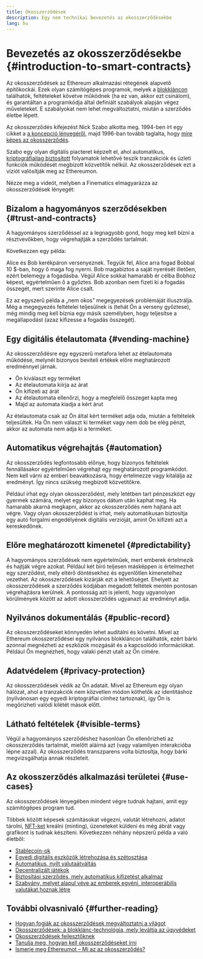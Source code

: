 ```yaml
---
title: Okosszerződések
description: Egy nem technikai bevezetés az okosszerződésekbe
lang: hu
---
```


# Bevezetés az okosszerződésekbe {#introduction-to-smart-contracts}

Az okosszerződések az Ethereum alkalmazási rétegének alapvető építőkockái. Ezek olyan számítógépes programok, melyek a [blokkláncon](/glossary/#blockchain) találhatók, feltételeket követve működnek (ha ez van, akkor ezt csinálom), és garantáltan a programkódja által definiált szabályok alapján végez műveleteket. E szabályokat nem lehet megváltoztatni, miután a szerződés életbe lépett.

Az okosszerződés kifejezést Nick Szabo alkotta meg. 1994-ben írt egy cikket a [a koncepció lényegéről](https://www.fon.hum.uva.nl/rob/Courses/InformationInSpeech/CDROM/Literature/LOTwinterschool2006/szabo.best.vwh.net/smart.contracts.html), majd 1996-ban tovább taglalta, hogy [mire képes az okosszerződés](https://www.fon.hum.uva.nl/rob/Courses/InformationInSpeech/CDROM/Literature/LOTwinterschool2006/szabo.best.vwh.net/smart_contracts_2.html).

Szabo egy olyan digitális piacteret képzelt el, ahol automatikus, [kriptográfiailag biztosított](/glossary/#cryptography) folyamatok lehetővé teszik tranzakciók és üzleti funkciók működését megbízott közvetítők nélkül. Az okosszerződések ezt a víziót valósítják meg az Ethereumon.

Nézze meg a videót, melyben a Finematics elmagyarázza az okosszerződések lényegét:

<YouTube id="pWGLtjG-F5c" />

## Bizalom a hagyományos szerződésekben {#trust-and-contracts}

A hagyományos szerződéssel az a legnagyobb gond, hogy meg kell bízni a résztvevőkben, hogy végrehajtják a szerződés tartalmát.

Következzen egy példa:

Alice és Bob kerékpáron versenyeznek. Tegyük fel, Alice arra fogad Bobbal 10 $-ban, hogy ő maga fog nyerni. Bob magabiztos a saját nyerését illetően, ezért belemegy a fogadásba. Végül Alice sokkal hamarabb ér célba Bobhoz képest, egyértelműen ő a győztes. Bob azonban nem fizeti ki a fogadás összegét, mert szerinte Alice csalt.

Ez az egyszerű példa a „nem okos” megegyezések problémáját illusztrálja. Még a megegyezés feltételei teljesülnek is (tehát Ön a verseny győztese), még mindig meg kell bíznia egy másik személyben, hogy teljesítse a megállapodást (azaz kifizesse a fogadás összegét).

## Egy digitális ételautomata {#vending-machine}

Az okosszerződésre egy egyszerű metafora lehet az ételautomata működése, melynél bizonyos beviteli értékek előre meghatározott eredménnyel járnak.

- Ön kiválaszt egy terméket
- Az ételautomata kiírja az árat
- Ön kifizeti az árát
- Az ételautomata ellenőrzi, hogy a megfelelő összeget kapta meg
- Majd az automata kiadja a kért árut

Az ételautomata csak az Ön által kért terméket adja oda, miután a feltételek teljesültek. Ha Ön nem választ ki terméket vagy nem dob be elég pénzt, akkor az automata nem adja ki a terméket.

## Automatikus végrehajtás {#automation}

Az okosszerződés legfontosabb előnye, hogy bizonyos feltételek fennállásakor egyértelműen végrehajt egy meghatározott programkódot. Nem kell várni az emberi beavatkozásra, hogy értelmezze vagy kitalálja az eredményt. Így nincs szükség megbízott közvetítőkre.

Például írhat egy olyan okosszerződést, mely letétben tart pénzeszközt egy gyermek számára, melyet egy bizonyos dátum után kaphat meg. Ha hamarabb akarná megkapni, akkor az okosszerződés nem hajtaná azt végre. Vagy olyan okosszerződést is írhat, mely automatikusan biztosítja egy autó forgalmi engedélyének digitális verzióját, amint Ön kifizeti azt a kereskedőnek.

## Előre meghatározott kimenetel {#predictability}

A hagyományos szerződések nem egyértelműek, mert emberek értelmezik és hajtják végre azokat. Például két bíró teljesen másképpen is értelmezhet egy szerződést, mely eltérő döntésekhez és egyenlőtlen kimenetelhez vezethet. Az okosszerződések kizárják ezt a lehetőséget. Ehelyett az okosszerződések a szerződés kódjában megadott feltétek mentén pontosan végrehajtásra kerülnek. A pontosság azt is jelenti, hogy ugyanolyan körülmények között az adott okosszerződés ugyanazt az eredményt adja.

## Nyilvános dokumentálás {#public-record}

Az okosszerződéseket könnyedén lehet auditálni és követni. Mivel az Ethereum okosszerződései egy nyilvános blokkláncon találhatók, ezért bárki azonnal megnézheti az eszközök mozgását és a kapcsolódó információkat. Például Ön megnézheti, hogy valaki pénzt utalt az Ön címére.

## Adatvédelem {#privacy-protection}

Az okosszerződések védik az Ön adatait. Mivel az Ethereum egy olyan hálózat, ahol a tranzakciók nem közvetlen módon köthetők az identitáshoz (nyilvánosan egy egyedi kriptográfiai címhez tartoznak), így Ön is megőrizheti valódi kilétét mások előtt.

## Látható feltételek {#visible-terms}

Végül a hagyományos szerződéshez hasonlóan Ön ellenőrizheti az okosszerződés tartalmát, mielőtt aláírná azt (vagy valamilyen interakcióba lépne azzal). Az okosszerződés transzparens volta biztosítja, hogy bárki megvizsgálhatja annak részleteit.

## Az okosszerződés alkalmazási területei {#use-cases}

Az okosszerződések lényegében mindent végre tudnak hajtani, amit egy számítógépes program tud.

Többek között képesek számításokat végezni, valutát létrehozni, adatot tárolni, [NFT-ket](/glossary/#nft) kreálni (minting), üzeneteket küldeni és még ábrát vagy grafikont is tudnak készíteni. Következzen néhány népszerű példa a való életből:

- [Stablecoin-ok](/stablecoins/)
- [Egyedi digitális eszközök létrehozása és szétosztása](/nft/)
- [Automatikus, nyílt valutaátváltás](/get-eth/#dex)
- [Decentralizált játékok](/dapps/?category=gaming#explore)
- [Biztosítási szerződés, mely automatikus kifizetést alkalmaz](https://etherisc.com/)
- [Szabvány, melyet alapul véve az emberek egyéni, interoperábilis valutákat hoznak létre](/developers/docs/standards/tokens/)

## További olvasnivaló {#further-reading}

- [Hogyan fogják az okosszerződések megváltoztatni a világot](https://www.youtube.com/watch?v=pA6CGuXEKtQ)
- [Okosszerződések: a blokklánc-technológia, mely leváltja az ügyvédeket](https://blockgeeks.com/guides/smart-contracts/)
- [Okosszerződések fejlesztőknek](/developers/docs/smart-contracts/)
- [Tanulja meg, hogyan kell okosszerződéseket írni](/developers/learning-tools/)
- [Ismerje meg Ethereumot – Mi az az okosszerződés?](https://github.com/ethereumbook/ethereumbook/blob/develop/07smart-contracts-solidity.asciidoc#what-is-a-smart-contract)

